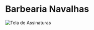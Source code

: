 # Barbearia Navalhas

![Tela de Assinaturas](https://github.com/matheuskildere/Navalhas/blob/master/Readme/telaAssinauta.jpeg)
